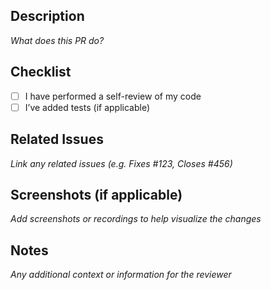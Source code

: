 ## Description

_What does this PR do?_

## Checklist

-   [ ] I have performed a self-review of my code
-   [ ] I’ve added tests (if applicable)

## Related Issues

_Link any related issues (e.g. Fixes #123, Closes #456)_

## Screenshots (if applicable)

_Add screenshots or recordings to help visualize the changes_

## Notes

_Any additional context or information for the reviewer_
